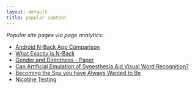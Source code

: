 ```yaml
---
layout: default
title: popular content
---
```


<p><em>Popular site pages via page analytics:</em></p>

<ul>
	<li><a href="/main/2011/8/10/android-n-back-app-comparison.html">Android N-Back App Comparison</a></li>
	<li><a href="/main/2011/8/9/what-exactly-is-n-back.html">What Exactly is N-Back</a></li>
	<li><a href="/essays/2012/03/11/gender-and-directness-paper.html">Gender and Directness - Paper</a></li>
	<li><a href="/essays/2011/06/02/can-artificial-emulation-of-synesthesia-paper.html">Can Artificial Emulation of Synesthesia Aid Visual Word Recognition?</a></li>
	<li><a href="/essays/2012/04/30/becoming-the-spy-you-always-wanted-to-be.html">Becoming the Spy you have Always Wanted to Be</a></li>
	<li><a href="/experiments/2012/12/26/nicotine.html">Nicotine Testing</a></li>
</ul>
